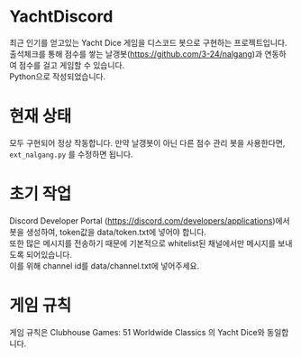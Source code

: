 # YachtDiscord
최근 인기를 얻고있는 Yacht Dice 게임을 디스코드 봇으로 구현하는 프로젝트입니다.
출석체크를 통해 점수를 쌓는 날갱봇(https://github.com/3-24/nalgang)과 연동하여 점수를 걸고 게임할 수 있습니다.  
Python으로 작성되었습니다.

# 현재 상태
모두 구현되어 정상 작동합니다. 만약 날갱봇이 아닌 다른 점수 관리 봇을 사용한다면, ```ext_nalgang.py```
를 수정하면 됩니다.

# 초기 작업
Discord Developer Portal (https://discord.com/developers/applications)에서 봇을 생성하여, token값을 data/token.txt에 넣어야 합니다.  
또한 많은 메시지를 전송하기 때문에 기본적으로 whitelist된 채널에서만 메시지를 보내도록 되어있습니다.  
이를 위해 channel id를 data/channel.txt에 넣어주세요.

# 게임 규칙
게임 규칙은 Clubhouse Games: 51 Worldwide Classics 의 Yacht Dice와 동일합니다.
 
